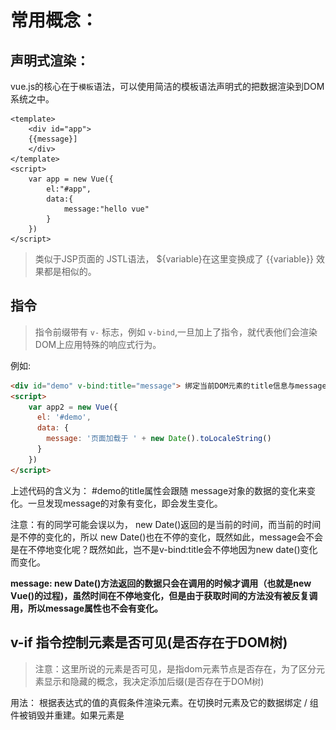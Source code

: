 # 常用概念：



## 声明式渲染：

vue.js的核心在于`模板`语法，可以使用简洁的模板语法声明式的把数据渲染到DOM系统之中。

```vue
<template>
	<div id="app">
	{{message}]
	</div>
</template>
<script>
	var app = new Vue({
		el:"#app",
		data:{
			message:"hello vue"
		}
	})
</script>
```

> 类似于JSP页面的 JSTL语法， ${variable}在这里变换成了 {{variable}} 效果都是相似的。

## 指令
> 指令前缀带有 `v-` 标志，例如 `v-bind`,一旦加上了指令，就代表他们会渲染DOM上应用特殊的响应式行为。

例如:
```html
<div id="demo" v-bind:title="message"> 绑定当前DOM元素的title信息与message保持一致</div>
<script>
	var app2 = new Vue({
	  el: '#demo',
	  data: {
	    message: '页面加载于 ' + new Date().toLocaleString()
	  }
	})
</script>
```
上述代码的含义为： #demo的title属性会跟随 message对象的数据的变化来变化。一旦发现message的对象有变化，即会发生变化。

注意：有的同学可能会误以为， new Date()返回的是当前的时间，而当前的时间是不停的变化的，所以 new Date()也在不停的变化，既然如此，message会不会是在不停地变化呢？既然如此，岂不是v-bind:title会不停地因为new date()变化而变化。

**message: new Date()方法返回的数据只会在调用的时候才调用（也就是new  Vue()的过程)，虽然时间在不停地变化，但是由于获取时间的方法没有被反复调用，所以message属性也不会有变化。**


## v-if 指令控制元素是否可见(是否存在于DOM树)
> 注意：这里所说的元素是否可见，是指dom元素节点是否存在，为了区分元素显示和隐藏的概念，我决定添加后缀(是否存在于DOM树)

用法： 根据表达式的值的真假条件渲染元素。在切换时元素及它的数据绑定 / 组件被销毁并重建。如果元素是 <template> ，将提出它的内容作为条件块。

###  表达式的值为 true/false，如果我传递其他值会有什么问题么？
没有问题，实测true/false是会控制 vue的指令的正确处理，但是JavaScript是一个神奇的语言，会有各种各样的变量混入其中，所以我大致测试了几个变量以供参考。
1.  undefined --> 认为是false
2.  null -->认为是false
3. object/1/"1" 等常见对象 -->认为是true

所以，这个表达式是 符合JavaScript真值表的。也就是说，只要你写的表达式返回的是JavaScript的真值，就认为是true。

---------------------------------------
![已经写了1300百字了，在不插一张图，你们可能已经看不下去了](./images/JavaScript真值表.jpg)
如果看不懂上面的图，可以参照：[MDN中JavaScript被认为是真的值](https://developer.mozilla.org/zh-CN/docs/Glossary/Truthy)

```html
<div id="app3">
	<span v-if="isSeen">现在你可以看到我了</span>   
</div>
<script>
	var app3 = new Vue({
	  el: '#app3',
	  data: {
	    seen: true
	  }
	})
</script>
```
如果你希望元素消失不见，我们可以 修改seen的属性
```javascript
	app3.seen = false
```

## v-else 指令控制元素是否可见
用法： 前一个兄弟元素必须有v-if v-else-if指令。

--------------------
当 随机数>0.5的时候，就会出现 `你可以看到我` 字样。否则出现`你看不到`字样。
```html
<div v-if="Math.random() > 0.5">
    你可以看到我
</div>
<div v-else>
	你看不到
</div>
```

## v-else-if
用法： 前一个兄弟元素必须有v-if v-else-if指令。

如果等于A则展示A,否则，如果是B，则展示B，否则如果是C。则展示C。否则就 A/B/C.
```html
<div v-if="type === 'A'">
  A
</div>
<div v-else-if="type === 'B'">
  CIX
</div>
<div v-else-if="type === 'C'">
  C
</div>
<div v-else>
  Not A/B/C
</div>
```
类似于下面的逻辑：
```javascript
function demo(type) {
  if(type === "A"){
  	return "A"
  }else if (type == 'B'){
  	return "B"
  }else if(type == "C"){
  	return "C"
  }else {
  	return "NOT A/B/C"
  }
}

```
## v-for 
预期数据： Array | Object | number | string

用法：基于源数据多次渲染元素或模板块。此指令之值，必须使用特定语法 `alias in expression`，为当前遍历的元素提供别名：

> alias(别名) expression(表达式)
```html
<div v-for="item in items">
  {{ item.text }}
</div>
```
